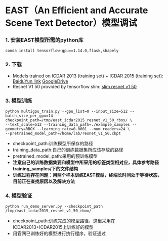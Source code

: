 # EAST（An Efficient and Accurate Scene Text Detector）模型调试
### 1. 安装EAST模型所需的python库
```
conda install tensorflow-gpu==1.14.0,flask,shapely
```
### 2. 下载
+ Models trained on ICDAR 2013 (training set) + ICDAR 2015 (training set): [BaiduYun link](http://pan.baidu.com/s/1jHWDrYQ) [GoogleDrive](https://drive.google.com/open?id=0B3APw5BZJ67ETHNPaU9xUkVoV0U)
+ Resnet V1 50 provided by tensorflow slim: [slim resnet v1 50](http://download.tensorflow.org/models/resnet_v1_50_2016_08_28.tar.gz)
### 3. 模型训练
```
python multigpu_train.py --gpu_list=0 --input_size=512 --batch_size_per_gpu=14 --checkpoint_path=/tmp/east_icdar2015_resnet_v1_50_rbox/ \
--text_scale=512 --training_data_path=./example_samples --geometry=RBOX --learning_rate=0.0001 --num_readers=24 \
--pretrained_model_path=/home/lab/resnet_v1_50.ckpt
```
+ checkpoint_path:训练模型所保存的路径
+ training_data_path:自己的训练数据集所应该存放的路径
+ pretrained_model_path:采用的预训练模型
+ **注意自己的训练数据集要和模型中所采用的标签类型相对应，具体参考路径training_samples/下的文件结构**
+ **训练过程存在问题：用两个样本训练EAST模型，终端长时间处于等待状态，目前正在查找原因以及解决方法**
### 4. 模型验证
```
python run_demo_server.py --checkpoint_path /tmp/east_icdar2015_resnet_v1_50_rbox/
```
+ checkpoint_path:训练完成的模型路径，这里采用在ICDAR2013+ICDAR2015上训练好的模型
+ 用官网已训练好的模型进行执行程序，验证通过
